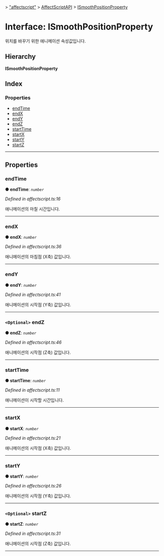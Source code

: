 [](../README.md) > ["affectscript"](../modules/_affectscript_.md) > [AffectScriptAPI](../modules/_affectscript_.affectscriptapi.md) > [ISmoothPositionProperty](/_affectscript_.affectscriptapi.ismoothpositionproperty.md)

# Interface: ISmoothPositionProperty

위치를 바꾸기 위한 애니메이션 속성값입니다.

## Hierarchy

**ISmoothPositionProperty**

## Index

### Properties

* [endTime](_affectscript_.affectscriptapi.ismoothpositionproperty.md#endtime)
* [endX](_affectscript_.affectscriptapi.ismoothpositionproperty.md#endx)
* [endY](_affectscript_.affectscriptapi.ismoothpositionproperty.md#endy)
* [endZ](_affectscript_.affectscriptapi.ismoothpositionproperty.md#endz)
* [startTime](_affectscript_.affectscriptapi.ismoothpositionproperty.md#starttime)
* [startX](_affectscript_.affectscriptapi.ismoothpositionproperty.md#startx)
* [startY](_affectscript_.affectscriptapi.ismoothpositionproperty.md#starty)
* [startZ](_affectscript_.affectscriptapi.ismoothpositionproperty.md#startz)

---

## Properties

<a id="endtime"></a>

###  endTime

**● endTime**: *`number`*

*Defined in affectscript.ts:16*

애니메이션의 마칠 시간입니다.

___
<a id="endx"></a>

###  endX

**● endX**: *`number`*

*Defined in affectscript.ts:36*

애니메이션의 마침점 (X축) 값입니다.

___
<a id="endy"></a>

###  endY

**● endY**: *`number`*

*Defined in affectscript.ts:41*

애니메이션의 시작점 (Y축) 값입니다.

___
<a id="endz"></a>

### `<Optional>` endZ

**● endZ**: *`number`*

*Defined in affectscript.ts:46*

애니메이션의 시작점 (Z축) 값입니다.

___
<a id="starttime"></a>

###  startTime

**● startTime**: *`number`*

*Defined in affectscript.ts:11*

애니메이션이 시작할 시간입니다.

___
<a id="startx"></a>

###  startX

**● startX**: *`number`*

*Defined in affectscript.ts:21*

애니메이션의 시작점 (X축) 값입니다.

___
<a id="starty"></a>

###  startY

**● startY**: *`number`*

*Defined in affectscript.ts:26*

애니메이션의 시작점 (Y축) 값입니다.

___
<a id="startz"></a>

### `<Optional>` startZ

**● startZ**: *`number`*

*Defined in affectscript.ts:31*

애니메이션의 시작점 (Z축) 값입니다.

___

